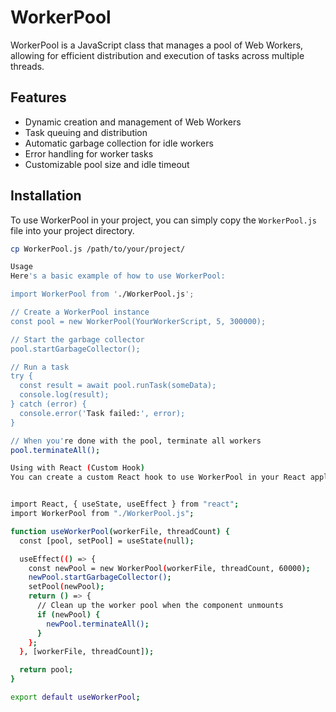 # WorkerPool

WorkerPool is a JavaScript class that manages a pool of Web Workers, allowing for efficient distribution and execution of tasks across multiple threads.

## Features

- Dynamic creation and management of Web Workers
- Task queuing and distribution
- Automatic garbage collection for idle workers
- Error handling for worker tasks
- Customizable pool size and idle timeout

## Installation

To use WorkerPool in your project, you can simply copy the `WorkerPool.js` file into your project directory.

```bash
cp WorkerPool.js /path/to/your/project/

Usage
Here's a basic example of how to use WorkerPool:

import WorkerPool from './WorkerPool.js';

// Create a WorkerPool instance
const pool = new WorkerPool(YourWorkerScript, 5, 300000);

// Start the garbage collector
pool.startGarbageCollector();

// Run a task
try {
  const result = await pool.runTask(someData);
  console.log(result);
} catch (error) {
  console.error('Task failed:', error);
}

// When you're done with the pool, terminate all workers
pool.terminateAll();

Using with React (Custom Hook)
You can create a custom React hook to use WorkerPool in your React applications:


import React, { useState, useEffect } from "react";
import WorkerPool from "./WorkerPool.js";

function useWorkerPool(workerFile, threadCount) {
  const [pool, setPool] = useState(null);

  useEffect(() => {
    const newPool = new WorkerPool(workerFile, threadCount, 60000);
    newPool.startGarbageCollector();
    setPool(newPool);
    return () => {
      // Clean up the worker pool when the component unmounts
      if (newPool) {
        newPool.terminateAll();
      }
    };
  }, [workerFile, threadCount]);

  return pool;
}

export default useWorkerPool;